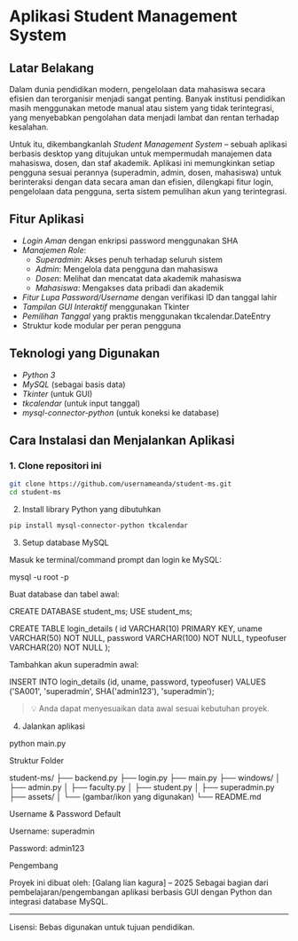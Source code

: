 # Aplikasi Student Management System

## Latar Belakang

Dalam dunia pendidikan modern, pengelolaan data mahasiswa secara efisien dan terorganisir menjadi sangat penting. Banyak institusi pendidikan masih menggunakan metode manual atau sistem yang tidak terintegrasi, yang menyebabkan pengolahan data menjadi lambat dan rentan terhadap kesalahan.

Untuk itu, dikembangkanlah *Student Management System* – sebuah aplikasi berbasis desktop yang ditujukan untuk mempermudah manajemen data mahasiswa, dosen, dan staf akademik. Aplikasi ini memungkinkan setiap pengguna sesuai perannya (superadmin, admin, dosen, mahasiswa) untuk berinteraksi dengan data secara aman dan efisien, dilengkapi fitur login, pengelolaan data pengguna, serta sistem pemulihan akun yang terintegrasi.

## Fitur Aplikasi

- *Login Aman* dengan enkripsi password menggunakan SHA
- *Manajemen Role*:
  - *Superadmin*: Akses penuh terhadap seluruh sistem
  - *Admin*: Mengelola data pengguna dan mahasiswa
  - *Dosen*: Melihat dan mencatat data akademik mahasiswa
  - *Mahasiswa*: Mengakses data pribadi dan akademik
- *Fitur Lupa Password/Username* dengan verifikasi ID dan tanggal lahir
- *Tampilan GUI Interaktif* menggunakan Tkinter
- *Pemilihan Tanggal* yang praktis menggunakan tkcalendar.DateEntry
- Struktur kode modular per peran pengguna

## Teknologi yang Digunakan

- *Python 3*
- *MySQL* (sebagai basis data)
- *Tkinter* (untuk GUI)
- *tkcalendar* (untuk input tanggal)
- *mysql-connector-python* (untuk koneksi ke database)

## Cara Instalasi dan Menjalankan Aplikasi

### 1. Clone repositori ini

```bash
git clone https://github.com/usernameanda/student-ms.git
cd student-ms
```

2. Install library Python yang dibutuhkan
```bash
pip install mysql-connector-python tkcalendar
```
3. Setup database MySQL


Masuk ke terminal/command prompt dan login ke MySQL:


mysql -u root -p

Buat database dan tabel awal:


CREATE DATABASE student_ms;
USE student_ms;

CREATE TABLE login_details (
  id VARCHAR(10) PRIMARY KEY,
  uname VARCHAR(50) NOT NULL,
  password VARCHAR(100) NOT NULL,
  typeofuser VARCHAR(20) NOT NULL
);

Tambahkan akun superadmin awal:


INSERT INTO login_details (id, uname, password, typeofuser)
VALUES ('SA001', 'superadmin', SHA('admin123'), 'superadmin');

> 💡 Anda dapat menyesuaikan data awal sesuai kebutuhan proyek.



4. Jalankan aplikasi

python main.py

Struktur Folder

student-ms/
├── backend.py
├── login.py
├── main.py
├── windows/
│   ├── admin.py
│   ├── faculty.py
│   ├── student.py
│   ├── superadmin.py
├── assets/
│   └── (gambar/ikon yang digunakan)
└── README.md

Username & Password Default

Username: superadmin

Password: admin123


Pengembang

Proyek ini dibuat oleh: 
[Galang lian kagura] – 2025
Sebagai bagian dari pembelajaran/pengembangan aplikasi berbasis GUI dengan Python dan integrasi database MySQL.


---

Lisensi: Bebas digunakan untuk tujuan pendidikan.


